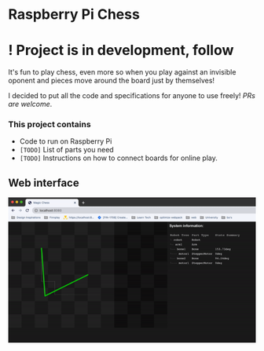 # Raspberry Pi Chess

# ! Project is in development, follow 

It's fun to play chess, even more so when you play against an invisible oponent and pieces move around the board just by themselves!

I decided to put all the code and specifications for anyone to use freely! _PRs are welcome_.

### This project contains
- Code to run on Raspberry Pi
- ```[TODO]``` List of parts you need
- ```[TODO]``` Instructions on how to connect boards for online play.

## Web interface

![](_media/demo.gif)